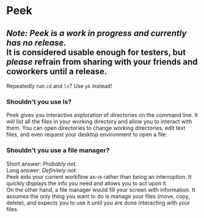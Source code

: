 # Peek

***Note: Peek is a work in progress and currently has no release.***  
It is considered usable enough for testers, but *please* refrain from sharing with your friends and coworkers until a release.
---

Repeatedly run `cd` and `ls`?  Use `pk` instead!

### Shouldn't you use ls?

Peek gives you interactive exploration of directories on the command line.  It will list all the files in your working directory and allow you to interact with them.  You can open directories to change working directories, edit text files, and even request your desktop environment to open a file.

### Shouldn't you use a file manager?

Short answer: *Probably not.*  
Long answer:  *Definitely not:*  
Peek aids your current workflow as-is rather than being an interruption.  It quickly displays the info you need and allows you to act upon it.  
On the other hand, a file manager would fill your screen with information.  It assumes the only thing you want to do is manage your files (move, copy, delete), and expects you to use it until you are done interacting with your files.
